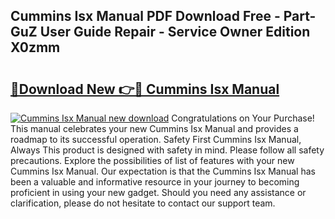 ## Cummins Isx Manual PDF Download Free - Part-GuZ User Guide Repair - Service Owner Edition X0zmm

# <h2><a href="http://bc12806.oget.top/?id=Cummins+Isx+Manual">🔗Download New 👉🔴 Cummins Isx Manual</a></h2>

[![Cummins Isx Manual new download](https://i.imgur.com/5g1atiW.png)](http://bc12806.oget.top/?id=Cummins+Isx+Manual)
Congratulations on Your Purchase! This manual celebrates your new Cummins Isx Manual and provides a roadmap to its successful operation. Safety First Cummins Isx Manual, Always This product is designed with safety in mind. Please follow all safety precautions. Explore the possibilities of list of features with your new Cummins Isx Manual. Our expectation is that the Cummins Isx Manual has been a valuable and informative resource in your journey to becoming proficient in using your new gadget. Should you need any assistance or clarification, please do not hesitate to contact our support team.
